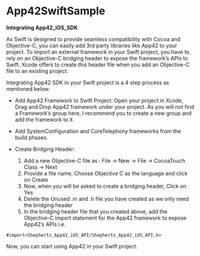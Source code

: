 App42SwiftSample
================
__Integrating App42_iOS_SDK__

As Swift is designed to provide seamless compatibility with Cocoa and Objective-C, you can easily add 3rd party libraries like App42 to your project.
To import an external framework in your Swift project, you have to rely on an Objective-C bridging header to expose the framework’s APIs to Swift. Xcode offers to create this header file when you add an Objective-C file to an existing project.

Integrating App42 SDK in your Swift project is a 4 step process as mentioned below.

* Add App42 Framework to Swift Project: Open your project in Xcode, Drag and Drop App42 framework under your project. As you will not find a Framework’s  group here, I recommend you to create a new group and add the framework to it.
* Add SystemConfiguration and CoreTelephony frameworks from the build phases.

* Create Bridging Header:

  1. Add a new Objective-C file as : File -> New -> File -> CocoaTouch Class -> Next
  2. Provide a file name, Choose Objective C as the language and click on Create
  3. Now, when you will be asked to create a bridging header, Click on Yes
  4. Delete the Unused .m and .h file you have created as we only need the bridging header
  5. In the bridging header file that you created above, add the Objective-C import statement for the App42 framework to expose App42’s APIs i.e.
```
#import<Shephertz_App42_iOS_API/Shephertz_App42_iOS_API.h>
```
Now, you can start using App42 in your Swift project.
